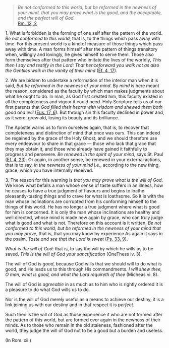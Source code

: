 
> _Be not conformed to this world, but be reformed in the newness of your mind, that you may prove what is the good, and the acceptable, and the perfect will of God._  
[Rm. 12, 2](https://vulgata.online/bible/Rm.12?ed=DR2&vfn=DR2.Rm.12.2:vs)

1\. What is forbidden is the forming of one self after the pattern of the world. _Be not conformed to this world_, that is, to the things which pass away with time. For this present world is a kind of measure of those things which pass away with time. A man forms himself after the pattern of things transitory when, willingly and lovingly, he gives himself to serve them. Those also form themselves after that pattern who imitate the lives of the worldly, _This then I say and testify in the Lord: That henceforward you walk not as also the Gentiles walk in the vanity of their mind_ ([Ef. 4, 17](https://vulgata.online/bible/Ef.4?ed=DR2&vfn=DR2.Ef.4.17:vs)).

2\. We are bidden to undertake a reformation of the interior man when it is said, _But be reformed in the newness of your mind_. By _mind_ is here meant the reason, considered as the faculty by which man makes judgments about what he ought to do. In man, as God first created him, this faculty existed in all the completeness and vigour it could need. Holy Scripture tells us of our first parents that _God filled their hearts with wisdom and shewed them both good and evil_ ([Eus. 17, 6](https://vulgata.online/bible/Eus.17?ed=DR2&vfn=DR2.Eus.17.6:vs)). But through sin this faculty declined in power and, as it were, grew old, losing its beauty and its brilliance.

The Apostle warns us to form ourselves again, that is, to recover that completeness and distinction of mind that once was ours. This can indeed be regained by the grace of the Holy Ghost, and we should therefore use every endeavour to share in that grace — those who lack that grace that they may obtain it, and those who already have gained it faithfully to progress and persevere. _Be renewed in the spirit of your mind_, says St. Paul ([Ef. 4, 23](https://vulgata.online/bible/Ef.4?ed=DR2&vfn=DR2.Ef.4.23:vs)). Or again, in another sense, be renewed in your external actions, that is to say, _in the newness of your mind_ i.e., according to the new thing, grace, which you have internally received.

3\. The reason for this warning is _that you may prove what is the will of God_. We know what befalls a man whose sense of taste suffers in an illness, how he ceases to have a true judgment of flavours and begins to loathe pleasantly-tasting things and to crave for what is loathsome. So it is with the man whose inclinations are corrupted from his conforming himself to the things of this world. He has no longer a true judgment where what is good for him is concerned. It is only the man whose inclinations are healthy and well directed, whose mind is made new again by grace, who can truly judge what is good and what is not. Therefore on this account is it written, _Be not conformed to this world, but be reformed in the newness of your mind that you may prove_, that is, that you may know by experience As again it says in the psalm, _Taste and see that the Lord is sweet_ ([Ps. 33, 9](https://vulgata.online/bible/Ps.33?ed=DR2&vfn=DR2.Ps.33.9:vs)).

_What is the will of God_: that is, to say the will by which he wills us to be saved. _This is the will of God your sanctification_ (OneThess iv. 3).

The will of God is _good_, because God wills that we should will to do what is good, and He leads us to this through His commandments. _I will shew thee, O man, what is good, and what the Lord requireth of thee_ (Micheas vi. 8).

The will of God is _agreeable_ in as much as to him who is rightly ordered it is a pleasure to do what God wills us to do.

Nor is the will of God merely useful as a means to achieve our destiny, it is a link joining us with our destiny and in that respect it is _perfect_.

Such then is the will of God as those experience it who are not formed after the pattern of this world, but are formed over again in the newness of their minds. As to those who remain in the old staleness, fashioned after the world, they judge the will of God not to be a good but a burden and useless.

(In Rom. xii.)

